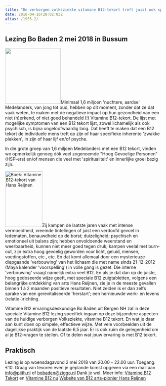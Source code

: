 ```yaml
---
title: "De verborgen volksziekte vitamine B12-tekort treft juist ook spirituele hoog gevoelige mensen"
date: 2018-04-16T20:02:03Z
alias: /1955-2/
---
```

<h2>Lezing Bo Baden 2 mei 2018 in Bussum</h2>

<img src="https://res.cloudinary.com/piith/image/upload/2018/04/pics_123_clean_790-180x180.jpg" alt="" width="180" height="180" class="alignleft size-medium wp-image-1956" />Minimaal 1,6 miljoen 'nuchtere, aardse' Medelanders, van jong tot oud, hebben op dit moment, zonder dat ze dat vaak weten, te maken met de negatieve impact op hun gezondheid van een niet (h)erkend, of niet goed behandeld (!) Vitamine B12-tekort. De lijst met mogelijke symptomen van een B12 tekort lijst, zowel lichamelijk als ook psychisch, is bijna ongeloofwaardig lang. Dat heeft te maken dat een B12 tekort de individuele mens treft op zijn of haar specifieke inherente 'zwakke plekken', in zijn of haar lijf en/of psyche.

In die grote groep van 1,6 miljoen Medelanders met een B12 tekort, vinden we opmerkelijk genoeg óók veel zogenoemde "Hoog Gevoelige Personen" (HSP-ers) en/of mensen die veel met 'spiritualiteit' en innerlijke groei bezig zijn.

<img src="https://res.cloudinary.com/piith/image/upload/2018/04/FOTOBOEKHANSREIJNEN-120x180.jpg" alt="Boek: Vitamine B12-tekort van Hans Reijnen" width="120" height="180" class="alignright size-medium wp-image-1957" />Zij kampen de laatste jaren vaak met intense vermoeidheid, vreemde tintelingen of juist een verdoofd gevoel in ledematen, benauwdheid op de borst; duizeligheid; psychisch en emotioneel uit balans zijn; hebben onvoldoende weerstand en weerbaarheid, kunnen niet meer goed tegen druk; kampen veelal met burn-out, zijn extra hoog gevoelig geworden voor licht, geluid, mensen, voedingstoffen, etc., etc. En dat komt allemaal door een mysterieuze diepgaande 'verbouwing' van het lichaam die met name sinds 21-12-2012 (Maya kalender 'voorspelling') in volle gang is gezet. Die interne 'verbouwing' vraagt namelijk extra veel B12. En als je dat dan op de juiste, hoog gedoseerde wijze geeft, met speciale B12 zuigtabletten, volgens een belangrijke ontdekking van arts Hans Reijnen, zie je in de meeste gevallen binnen 1 à 2 maanden positieve resultaten. Niet zelden is er dan zelfs sprake van een gerevitaliseerde 'herstart'; een hernieuwde werk- en levens (relatie-)richting.

Vitamine B12 ervaringsdeskundige Bo Baden uit Bergen NH zal in deze speciale Vitamine B12 lezing specifiek ingaan op deze bijzondere aspecten van de huidige verborgen Volksziekte, vitamine B12 tekort. En wat je daar aan kunt doen op simpele, effectieve wijze. Met vele voorbeelden uit de dagelijkse praktijk van de laatste 6,5 jaar. Er is ook ruim de gelegenheid om al je B12-vragen te stellen. Of te delen wat jouw ervaring is met B12 tekort.

<h2>Praktisch</h2>

Lezing is op woensdagavond 2 mei 2018 van 20.00 – 22.00 uur.
Toegang: €10. 
Graag van tevoren even je geplande komst opgeven via een mail aan <a href="mailto:info@piith.nl">info@piith.nl</a> of <a href="mailto:bobaden@ziggo.nl">bobaden@ziggo.nl</a> Dank je wel. 
Meer info: <a href="www.vitamineb12tekort.nl">Vitamine B12 Tekort</a> en <a href="www.vitamineb12nu.nl">Vitamine B12 nu</a>
<a href="www.menssana.nu">Website van B12 arts-pionier Hans Reijnen</a>